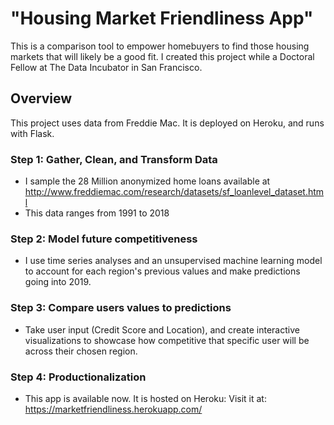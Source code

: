 # "Housing Market Friendliness App"
This is a comparison tool to empower homebuyers to find those housing markets that will likely be a good fit. I created this project while a Doctoral Fellow at The Data Incubator in San Francisco. 


## Overview
This project uses data from Freddie Mac. It is deployed on Heroku, and runs with Flask.

### Step 1: Gather, Clean, and Transform Data
- I sample the 28 Million anonymized home loans available at http://www.freddiemac.com/research/datasets/sf_loanlevel_dataset.html
- This data ranges from 1991 to 2018

### Step 2: Model future competitiveness
- I use time series analyses and an unsupervised machine learning model to account for each region's previous values and make predictions going into 2019. 

### Step 3: Compare users values to predictions
- Take user input (Credit Score and Location), and create interactive visualizations to showcase how competitive that specific user will be across their chosen region. 

### Step 4: Productionalization
- This app is available now. It is hosted on Heroku:
    Visit it at: https://marketfriendliness.herokuapp.com/
